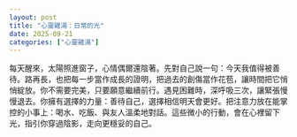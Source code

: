 ```yaml
---
layout: post
title: "心靈雞湯：日常的光"
date: 2025-09-21
categories: ["心靈雞湯"]
---
```


每天醒來，太陽照進窗子，心情偶爾還陰著。先對自己說一句：今天我值得被善待。路再長，也把每一步當作成長的證明，把過去的創傷當作花苞，讓時間把它悄悄綻放。你不需要完美，只要願意繼續前行。遇見困難時，深呼吸三次，讓緊張慢慢退去。你擁有選擇的力量：善待自己，選擇相信明天會更好。把注意力放在能掌控的小事上：喝水、吃飯、與友人溫柔地對話。這些微小的行動，會在心裡留下光，指引你穿過陰影，走向更穩妥的自己。